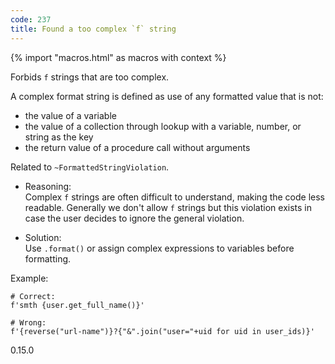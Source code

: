 ```yaml
---
code: 237
title: Found a too complex `f` string
---
```


{% import "macros.html" as macros with context %}

Forbids `f` strings that are too complex.

A complex format string is defined as use of any formatted value that is
not:

  - the value of a variable
  - the value of a collection through lookup with a variable, number, or
    string as the key
  - the return value of a procedure call without arguments

Related to `~FormattedStringViolation`.

  - Reasoning:  
    Complex `f` strings are often difficult to understand, making the
    code less readable. Generally we don't allow `f` strings but this
    violation exists in case the user decides to ignore the general
    violation.

  - Solution:  
    Use `.format()` or assign complex expressions to variables before
    formatting.

Example:

    # Correct:
    f'smth {user.get_full_name()}'
    
    # Wrong:
    f'{reverse("url-name")}?{"&".join("user="+uid for uid in user_ids)}'

<div class="versionadded">

0.15.0

</div>